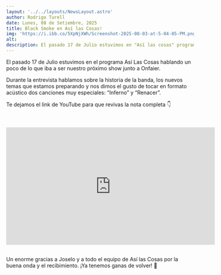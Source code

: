```yaml
---
layout: '../../layouts/NewsLayout.astro'
author: Rodrigo Turell
date: Lunes, 08 de Setiembre, 2025
title: Black Smoke en Así las Cosas!
img: 'https://i.ibb.co/5XpNjXWh/Screenshot-2025-08-03-at-5-04-05-PM.png'
alt:  
description: El pasado 17 de Julio estuvimos en "Así las cosas" programa de TV Ciudad hablando un poco de lo que iba a ser nuestro show junto a Onfaier...
---
```


<div class="row">
	<p> El pasado 17 de Julio estuvimos en el programa Así Las Cosas hablando un poco de lo que iba a ser nuestro próximo show junto a Onfaier.</p>
	<p>Durante la entrevista hablamos sobre la historia de la banda, los nuevos temas que estamos preparando y nos dimos el gusto de tocar en formato acústico dos canciones muy especiales: “Inferno” y “Renacer”.</p>
	<p>Te dejamos el link de YouTube para que revivas la nota completa 👇</p>
</div>

<br>
<div class="row">
	<iframe width="560" height="315" src="https://www.youtube.com/embed/FoHiQbVjDSQ?si=cJNWmQm20iZoKqu3&amp;start=5927" title="YouTube video player" frameborder="0" allow="accelerometer; autoplay; clipboard-write; encrypted-media; gyroscope; picture-in-picture; web-share" referrerpolicy="strict-origin-when-cross-origin" allowfullscreen></iframe>
</div>

<div class="row">
	<p>Un enorme gracias a Joselo y a todo el equipo de Así las Cosas por la buena onda y el recibimiento. ¡Ya tenemos ganas de volver! 🤘</p>
</div>

<style>

	.row {
		margin-bottom: 30px;
	}

	.row p {
		margin-bottom: 10px;
	}

    a  {
        color: var(--color-link);
    }

</style>

